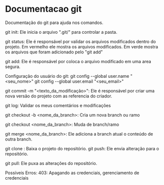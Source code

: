 # Documentacao git
Documentação do git para ajuda nos comandos.

git init: Ele inicia o arquivo ".git/" para controlar a pasta.

git status: Ele é responsável por validar os arquivos modificados dentro do projeto. Em vermelho ele mostra os arquivos modificados. Em verde mostra os arquivos que foram adicionado pelo "git add"

git add: Ele é responsável por coloca o arquivo modificado em uma area segura.

Configuração do usuário do git: git config --global user.name "<seu_nome>" git config --global user.email "<seu_email>"

git commit -m "<texto_da_modificação>": Ele é responsável por criar uma nova versão do projeto com as referencia do criador.

git log: Validar os meus comentários e modificações

git checkout -b <nome_da_branch>: Cria um nova branch ou ramo

git checkout <nome_da_branch>: Muda de branch/ramo

git merge <nome_da_branch>: Ele adiciona a branch atual o conteúdo de outra branch.

git clone : Baixa o projeto do repositório. git push: Ele envia alteração para o repositório.

git pull: Ele puxa as alterações do repositório.

Possíveis Erros: 403: Apagando as credenciais, gerenciamento de credenciais
